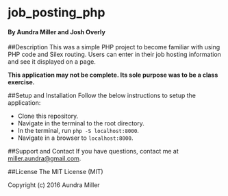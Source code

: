 # job_posting_php

#### By Aundra Miller and Josh Overly

##Description
This was a simple PHP project to become familiar with using PHP code and Silex routing. Users can enter in their job hosting information and see it displayed on a page.

**This application may not be complete. Its sole purpose was to be a class exercise.**

##Setup and Installation
Follow the below instructions to setup the application:
* Clone this repository.
* Navigate in the terminal to the root directory.
* In the terminal, run `php -S localhost:8000`.
* Navigate in a browser to `localhost:8000`.

##Support and Contact
If you have questions, contact me at miller.aundra@gmail.com. 

##License
The MIT License (MIT)

Copyright (c) 2016 Aundra Miller

